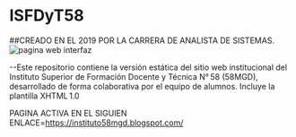 # ISFDyT58
##CREADO EN EL 2019 POR LA CARRERA DE ANALISTA DE SISTEMAS.
![pagina web interfaz](Mipoyecto/ISDyF58_files/pagi58.png)


--Este repositorio contiene la versión estática del sitio web institucional del Instituto Superior de Formación Docente y Técnica N° 58 (58MGD), desarrollado de forma colaborativa por el equipo de alumnos. Incluye la plantilla XHTML 1.0 


PAGINA ACTIVA EN EL SIGUIEN ENLACE=https://instituto58mgd.blogspot.com/



